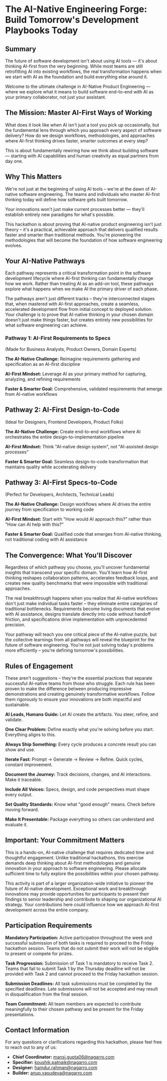 # The AI-Native Engineering Forge: Build Tomorrow's Development Playbooks Today

## Summary
The future of software development isn't about using AI tools — it's about thinking AI-first from the very beginning. While most teams are still retrofitting AI into existing workflows, the real transformation happens when we start with AI as the foundation and build everything else around it.

Welcome to the ultimate challenge in AI-Native Product Engineering — where we explore what it means to build software end-to-end with AI as your primary collaborator, not just your assistant.

## The Mission: Master AI-First Ways of Working

What does it look like when AI isn't just a tool you pick up occasionally, but the fundamental lens through which you approach every aspect of software delivery? How do we design workflows, methodologies, and approaches where AI-first thinking drives faster, smarter outcomes at every step?

This is about fundamentally rewiring how we think about building software — starting with AI capabilities and human creativity as equal partners from day one.

## Why This Matters

We're not just at the beginning of using AI tools – we're at the dawn of AI-native software engineering. The teams and individuals who master AI-first thinking today will define how software gets built tomorrow.

Your innovations won't just make current processes better — they'll establish entirely new paradigms for what's possible.

This hackathon is about proving that AI-native product engineering isn't just theory – it's a practical, achievable approach that delivers qualified results faster and smarter than traditional methods. You're pioneering the methodologies that will become the foundation of how software engineering evolves.

## Your AI-Native Pathways

Each pathway represents a critical transformation point in the software development lifecycle where AI-first thinking can fundamentally change how we work. Rather than treating AI as an add-on tool, these pathways explore what happens when we make AI the primary driver of each phase.

The pathways aren't just different tracks – they're interconnected stages that, when mastered with AI-first approaches, create a seamless, accelerated development flow from initial concept to deployed solution. Your challenge is to prove that AI-native thinking in your chosen domain doesn't just make things faster, but creates entirely new possibilities for what software engineering can achieve.

### Pathway 1: AI-First Requirements to Specs

(Made for Business Analysts, Product Owners, Domain Experts)

**The AI-Native Challenge:** Reimagine requirements gathering and specification as an AI-first discipline

**AI-First Mindset:** Leverage AI as your primary method for capturing, analyzing, and refining requirements

**Faster & Smarter Goal:** Comprehensive, validated requirements that emerge from AI-native workflows

## Pathway 2: AI-First Design-to-Code

(Ideal for Designers, Frontend Developers, Product Folks)

**The AI-Native Challenge:** Create end-to-end workflows where AI orchestrates the entire design-to-implementation pipeline

**AI-First Mindset:** Think "AI-native design system", not "AI-assisted design processes"

**Faster & Smarter Goal:** Seamless design-to-code transformation that maintains quality while accelerating delivery

## Pathway 3: AI-First Specs-to-Code

(Perfect for Developers, Architects, Technical Leads)

**The AI-Native Challenge:** Design workflows where AI drives the entire journey from specification to working code

**AI-First Mindset:** Start with "How would AI approach this?" rather than "How can AI help with this?"

**Faster & Smarter Goal:** Qualified code that emerges from AI-native thinking, not traditional coding with AI assistance

## The Convergence: What You'll Discover

Regardless of which pathway you choose, you'll uncover fundamental insights that transcend your specific domain. You'll learn how AI-first thinking reshapes collaboration patterns, accelerates feedback loops, and creates new quality benchmarks that were impossible with traditional approaches.

The real breakthrough happens when you realize that AI-native workflows don't just make individual tasks faster – they eliminate entire categories of traditional bottlenecks. Requirements become living documents that evolve with AI assistance, designs translate directly into code without handoff friction, and specifications drive implementation with unprecedented precision.

Your pathway will teach you one critical piece of the AI-native puzzle, but the collective learnings from all pathways will reveal the blueprint for the future of software engineering. You're not just solving today's problems more efficiently – you're defining tomorrow's possibilities.

## Rules of Engagement

These aren't suggestions – they're the essential practices that separate successful AI-native teams from those who struggle. Each rule has been proven to make the difference between producing impressive demonstrations and creating genuinely transformative workflows. Follow them rigorously to ensure your innovations are both impactful and sustainable.

**AI Leads, Humans Guide:** Let AI create the artifacts. You steer, refine, and validate.

**One Clear Problem:** Define exactly what you're solving before you start. Everything aligns to this.

**Always Ship Something:** Every cycle produces a concrete result you can show and use.

**Iterate Fast:** Prompt → Generate → Review → Refine. Quick cycles, constant improvement.

**Document the Journey:** Track decisions, changes, and AI interactions. Make it traceable.

**Include All Voices:** Specs, design, and code perspectives must shape every output.

**Set Quality Standards:** Know what "good enough" means. Check before moving forward.

**Make It Presentable:** Package everything so others can understand and evaluate it.

## Important: Your Commitment Matters

This is a hands-on, AI-native challenge that requires dedicated time and thoughtful engagement. Unlike traditional hackathons, this exercise demands deep thinking about AI-first methodologies and genuine innovation in your approach to software engineering. Please allocate sufficient time to fully explore the possibilities within your chosen pathway.

This activity is part of a larger organization-wide initiative to pioneer the future of AI-native development. Exceptional work and breakthrough innovations may provide opportunities for participants to present their findings to senior leadership and contribute to shaping our organizational AI strategy. Your contributions here could influence how we approach AI-first development across the entire company.

## Participation Requirements

**Mandatory Participation:** Active participation throughout the week and successful submission of both tasks is required to proceed to the Friday hackathon session. Teams that do not submit their work will not be eligible to present or compete for prizes.

**Task Progression:** Submission of Task 1 is mandatory to receive Task 2. Teams that fail to submit Task 1 by the Thursday deadline will not be provided with Task 2 and cannot proceed to the Friday hackathon session.

**Submission Deadlines:** All task submissions must be completed by the specified deadlines. Late submissions will not be accepted and may result in disqualification from the final session.

**Team Commitment:** All team members are expected to contribute meaningfully to their chosen pathway and be present for the Friday presentations.

## Contact Information

For any questions or clarifications regarding this hackathon, please feel free to reach out to any of us:

- **Chief Coordinator:** mansi.gupta06@nagarro.com
- **Specifier:** koushik.patnaik@nagarro.com
- **Designer:** hamdur.rahman@nagarro.com  
- **Builder:** anup.vasudeva@nagarro.com
